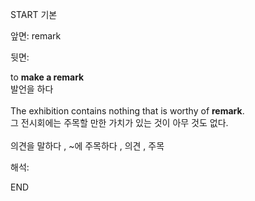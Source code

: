 START
기본

앞면:
remark


뒷면:
<div>to <b>make a remark</b> </div><div>발언을 하다</div><br><div>The exhibition contains nothing that is worthy of <b>remark</b>. </div><div>그 전시회에는 주목할 만한 가치가 있는 것이 아무 것도 없다.</div><br>의견을 말하다 , ~에 주목하다 , 의견 , 주목<br>


해석:

END